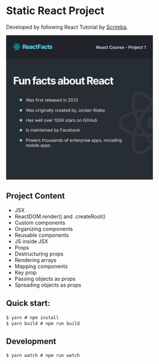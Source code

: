# Static React Project

Developed by following React Tutorial by [Scrimba](https://scrimba.com/learn/learnreact).

<img src="./images/final-app.PNG" width="400px"/>

## Project Content

- JSX
- ReactDOM.render() and .createRoot()
- Custom components
- Organizing components
- Reusable components
- JS inside JSX
- Props
- Destructuring props
- Rendering arrays
- Mapping components
- Key prop
- Passing objects as props
- Spreading objects as props

## Quick start:

```
$ yarn # npm install
$ yarn build # npm run build
````

## Development

```
$ yarn watch # npm run watch
```
